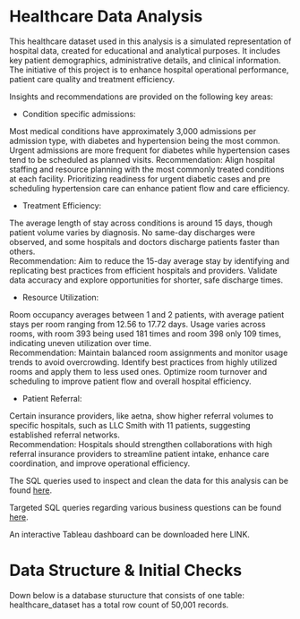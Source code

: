 # Healthcare Data Analysis

This healthcare dataset used in this analysis is a simulated representation of hospital data, created for educational and analytical purposes.
It includes key patient demographics, administrative details, and clinical information. The initiative of this project is to enhance hospital operational performance, patient care quality and treatment efficiency.

Insights and recommendations are provided on the following key areas:

- Condition specific admissions:

Most medical conditions have approximately 3,000 admissions per admission type, with diabetes and hypertension being the most common. Urgent admissions are more frequent for diabetes while hypertension cases tend to be scheduled as planned visits.
Recommendation: 
Align hospital staffing and resource planning with the most commonly treated conditions at each facility. Prioritizing readiness for urgent diabetic cases and pre scheduling hypertension care can enhance patient flow and care efficiency.

- Treatment Efficiency:

The average length of stay across conditions is around 15 days, though patient volume varies by diagnosis. No same-day discharges were observed, and some hospitals and doctors discharge patients faster than others.                         
Recommendation: Aim to reduce the 15-day average stay by identifying and replicating best practices from efficient hospitals and providers. Validate data accuracy and explore opportunities for shorter, safe discharge times.                     

- Resource Utilization:

Room occupancy averages between 1 and 2 patients, with average patient stays per room ranging from 12.56 to 17.72 days. Usage varies across rooms, with room 393 being used 181 times and room 398 only 109 times, indicating uneven utilization over time.              
Recommendation: Maintain balanced room assignments and monitor usage trends to avoid overcrowding. Identify best practices from highly utilized rooms and apply them to less used ones. Optimize room turnover and scheduling to improve patient flow and overall hospital efficiency. 

- Patient Referral:

Certain insurance providers, like aetna, show higher referral volumes to specific hospitals, such as LLC Smith with 11 patients, suggesting established referral networks.                                                                                        
Recommendation: Hospitals should strengthen collaborations with high referral insurance providers to streamline patient intake, enhance care coordination, and improve operational efficiency.


The SQL queries used to inspect and clean the data for this analysis can be found [here](https://github.com/Kaymarie-tech/SQL-Project-1/blob/main/Data%20Cleaning.sql).

Targeted SQL queries regarding various business questions can be found [here](https://github.com/Kaymarie-tech/SQL-Project-1/blob/main/Analysis.sql).

An interactive Tableau dashboard can be downloaded here LINK.

# Data Structure & Initial Checks 

Down below is a database sturucture that consists of one table: healthcare_dataset has a total row count of 50,001 records.




